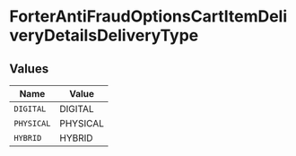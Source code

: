 # ForterAntiFraudOptionsCartItemDeliveryDetailsDeliveryType


## Values

| Name       | Value      |
| ---------- | ---------- |
| `DIGITAL`  | DIGITAL    |
| `PHYSICAL` | PHYSICAL   |
| `HYBRID`   | HYBRID     |